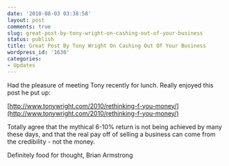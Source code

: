 ```yaml
---
date: '2010-08-03 03:38:58'
layout: post
comments: true
slug: great-post-by-tony-wright-on-cashing-out-of-your-business
status: publish
title: Great Post By Tony Wright On Cashing Out Of Your Business
wordpress_id: '1630'
categories:
- Updates
---
```


Had the pleasure of meeting Tony recently for lunch.  Really enjoyed this post he put up:

[http://www.tonywright.com/2010/rethinking-f-you-money/](http://www.tonywright.com/2010/rethinking-f-you-money/)

Totally agree that the mythical 6-10% return is not being achieved by many these days, and that the real pay off of selling a business can come from the credibility - not the money.

Definitely food for thought, Brian Armstrong



 
